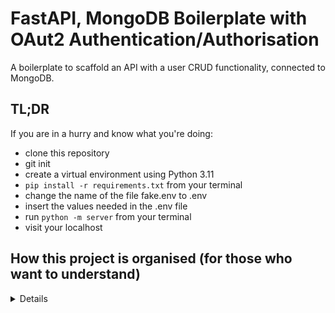 # FastAPI, MongoDB Boilerplate with OAut2 Authentication/Authorisation

A boilerplate to scaffold an API with a user CRUD functionality, connected to MongoDB.

## TL;DR

If you are in a hurry and know what you're doing:

- clone this repository
- git init
- create a virtual environment using Python 3.11
- `pip install -r requirements.txt` from your terminal
- change the name of the file fake.env to .env
- insert the values needed in the .env file
- run `python -m server` from your terminal
- visit your localhost

## How this project is organised (for those who want to understand)

<details>
In general, the connection between [FastApi](https://fastapi.tiangolo.com/) and [MongoDB](https://www.mongodb.com/) is initiated with Motor, and the communication is facilitated by [Beanie](https://beanie-odm.dev/), an object-document mapper, which in turn inherits from [Pydantic](https://docs.pydantic.dev/latest/) for data validation.

### The connection to the MongoDB

```py
async def init_db():
    client = motor.motor_asyncio.AsyncIOMotorClient(env["MONGO_URI"])
    await beanie.init_beanie(
        database=client[env["MONGO_DB"]],
         database=client[env["MONGO_DB"]]

    )
```

In `mongodb/db.py` a single function, `init_db()` connects to your project in MongoDB (`client = ...`)and initialises Beanie (`beanie.init_beanie ...`), so that Beanie knows which database in the project it should connect to ` database=client[env["MONGO_DB"]]` and which collections to create based on the Models passed: ` database=client[env["MONGO_DB"]]`. The values are passed through .env values for an extra level of protection.

### Understanding the Models

Two basic class types are used:

```py
class UserBase(Document):
    """User database representation"""
    model_config = ConfigDict(extra='allow')

    first_name: Optional[str] | None = None
    last_name: Optional[str] | None = None
    created_at: Optional[datetime] = datetime.now(central_europe)
    disabled: bool = False
    email: Optional[EmailStr] | None = None
    username: Optional[str] | None = None
    password_hash: Optional[str] | None = None

    class Settings:
        name = "Users"
```

The first inherits from `Document` and is a **Beanie** model. This is the corresponding model for the document in the database. With an instance of this class you can retrieve, add, update, or delete documents from the collection. The first line, `model_config = ConfigDict(extra='allow')` indicates that new fields can be added to the model if necessary, in addition to the original fields. The subclass `Settings` indicates the name of the collections under which the document lives.

```py
class UserUpdate(BaseModel):
    """User database representation"""
    model_config = ConfigDict(extra='allow')

    first_name: Optional[str] | None = None
    last_name: Optional[str] | None = None
    email: Optional[EmailStr] | None = None
    username: Optional[str] | None = None

```

The other model inherits from `BaseModel`, a Pydantic class. These classes are used to interact with the controllers and serve as a go-between the front end and the back. In addition, FastAPI can use some of these models as response types, which populates its documentation and offers type hinting.

For example, in this route for adding a new user:

```py
@user_route.post("/add")
async def add_user_to_db( user: UserIn)-> UserBase:
    new_user = await create_user(user)
    return new_user
```

We specify the _type_ UserIn for the parameter `user` in the request body and the _type_ UserOut for the response body.

FastAPI will use them to illustrate sample values. Having different classes allows you to have different configurations from the UserBase model.

![sample models](img/return_types.png)

### Understanding FastAPI

If the Models are the "meat" of the project, FastAPI is the "skeleton" and the entry point for this body is `server.py` (others may choose to call it `main.py`).

To have the most basic API, the `server.py` file needs to:

- import FastAPI and then initialise `app = FastAPI()`
- define a route:

      ```
      @app.get("/")
      def root() :
          return "Hello World"

      ```

- launch the server using uvicorn.

And _voilá_ you have an API with a single route.

#### Testing your routes

Your API is now live and you can access it at `http://127.0.0.1:8000/`. If you add `/docs` at the end of this path, then you will be able to see and test your roots as you create them.

In this boilerplate the `server.py` file is only a little more developed but not more complex.

The following code assures that your future front-end app like React (traditionally localhost:3000) is trusted by the this back-end (localhost:8000):

```py
origins = [
    "http://localhost:3000",
    "http://localhost:8000",
]

app.add_middleware(CORSMiddleware,
                   allow_origins= origins,
                   allow_credentials = True,
                   allow_methods=["*"],
                   allow_headers=["*"], )
```

To the "root" or "home" route, I have added a couple of items that are purely aesthetic:

```py
@app.get("/", tags=["root"])
def root() -> Message:
    welcome_message = Message(message="""Welcome ...""")
    return welcome_message
```

Here `tags=["root"]` adds a heading over the route, and a `Message` model is used for type hinting and to populate the sample return.

![root route](img/root_route.png)

To avoid cluttering this file, we import the rest of the routes as a cluster instead of writing them in here.

```py
app.include_router(user_route, prefix="/users", tags=["users"])
app.include_router(token_route, tags=["token"])
```

The first cluster of routes, the user_route, has `prefix="/users"` which indicates that any routes I create with the "user_route" decorator, will be prefixed thus.

To connect to the MongoDB automatically every time the API is launched:

```py
@app.on_event("startup")
async def connect():
    await init_db()
```

And finally, instead of using the uvicorn terminal command to start the server (Because I can never remember it), we use:

```py
if __name__ == "__main__":
    uvicorn.run(reload=True, app="server:app")
```

which then allows us to simply type (if you have activated your virtual env):

```shell
python -m server
```

### The Routes / Functions relationship:

Routes are organised inside 'routes' folder in one file per path, so all CRUD routes for path `/users/...` are in the file `user_routes.py`.

Each route may call one or more function. The functions for each of these routes are in 'controllers'.

### How do I register a new user:

The first post route in the api, `/users/add` simply takes a json body request with email, username, and password. You can try this out by editing the [request body here](http://127.0.0.1:8000/docs#/) (once you have launched the server).

This route calls the function `create_user` which in addition to saving the name an email, and adding a default avatar for fun, it also creates a hashed_version of the password, which is used for authentication.

Most routes require that a user be authenticated in order to be granted authorisation to visit a route.

### How does authentication work?

Authentication/authorisation functions are not passed in the body of the route function the same way other functions (controllers) are like the `create_user()` for example.

Instead one function, `get_current_user` is passed as a dependency parameter, like this ... `Depends(get_current_user)]`. The complete function looks like this:

```py
@user_route.get("/all")
async def read_all_users(current_user: Annotated[UserBase, Depends(get_current_user)])->list[UserBase]:
```

### What does `get_current_user` do?

This function is the entry point for handling authentication. Just like the route has this dependency, `get_current_user` itself also has a dependency, it needs `OAuth2PasswordBearer(tokenUrl="token")`.

Basically the OAuth2 authentication schema describes the type of authentication needed and where it will be looking for a response from a route: `/token`. The response from this rout is a "token".

- This token is decoded: `payload = jwt.decode(token, SECRET_KEY, algorithms=[ALGORITHM])`
- The username retrieved: `username: str = payload.get("sub")`
- and the user data retrieved with: `get_user_by_username(username=token_data.username)`

### What about the `get_current_active_user()`?

This function adds another layer of authorisation. It uses `get_current_user()` to locate the user and if the User has a key "disabled" = False, then the user data is accessible.

So the user data is only accessible if the user exists, was correctly authenticated, and is active.

### But how do I get a token?

When a user signs in (the `/token` route), the api expects a form-data request with username and password. That information is passed to the `authenticate_user()` function.

This function does two things:

- It verifies that the user is in the database with `get_user_by_username()`, and if it is,
- it verifies the password with `verify_password()`

The second function uses a cryptography library to compare the password passed in the login process, with the hashed_password that was created when the user registered.

If the credentials match, then the route creates a token with a username, and an expiration time encrypted in the token. The endpoint returns this as a JSON object with `token_type` and `access_token` keys. These keys are a mandatory format of the OAuth scheme.

</details>
